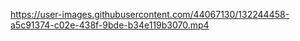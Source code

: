 
https://user-images.githubusercontent.com/44067130/132244458-a5c91374-c02e-438f-9bde-b34e119b3070.mp4

